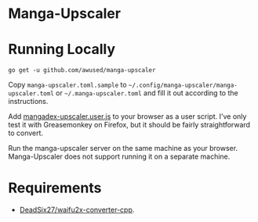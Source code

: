 Manga-Upscaler
==============

# Running Locally

`go get -u github.com/awused/manga-upscaler`

Copy `manga-upscaler.toml.sample` to `~/.config/manga-upscaler/manga-upscaler.toml` or `~/.manga-upscaler.toml` and fill it out according to the instructions.

Add [mangadex-upscaler.user.js](https://raw.githubusercontent.com/awused/manga-upscaler/master/mangadex-upscaler.user.js) to your browser as a user script. I've only test it with Greasemonkey on Firefox, but it should be fairly straightforward to convert.

Run the manga-upscaler server on the same machine as your browser. Manga-Upscaler does not support running it on a separate machine.


# Requirements

* [DeadSix27/waifu2x-converter-cpp](https://github.com/DeadSix27/waifu2x-converter-cpp).

<!--
TODO - Implement cloudflare workaround

# Cloudflare

I include some limited workarounds for cloudflare protectected feeds. I update this as necessary, it is currently using:

* python3
* [cloudscraper](https://github.com/venomous/cloudscraper)

-->
